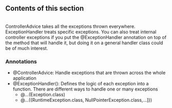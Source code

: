 ## Contents of this section
<br>
ControllerAdvice takes all the exceptions thrown everywhere. ExceptionHandler treats specific exceptions. You can also treat internal controller exceptions if you put the @ExceptionHandler annotation on top of the method that will handle it, but doing it on a general handler class could be of much interest. 

### Annotations
- @ControllerAdvice: Handle exceptions that are thrown across the whole application 
- @ExceptionHandler(): Defines the logic of each exception into a function. There are different ways to handle one or many exceptions
  - @...(Exception.class)
  - @...({RuntimeException.class, NullPointerException.class,...]})